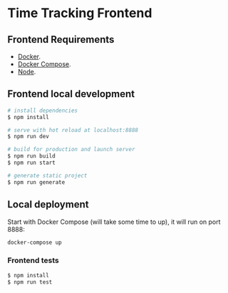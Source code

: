 # Time Tracking Frontend

## Frontend Requirements

* [Docker](https://www.docker.com/).
* [Docker Compose](https://docs.docker.com/compose/install/).
* [Node](https://nodejs.org/en/download/).

## Frontend local development

```bash
# install dependencies
$ npm install

# serve with hot reload at localhost:8888
$ npm run dev

# build for production and launch server
$ npm run build
$ npm run start

# generate static project
$ npm run generate
```

## Local deployment
Start with Docker Compose (will take some time to up), it will run on port 8888:

```bash
docker-compose up
```


### Frontend tests
```bash
$ npm install
$ npm run test
```